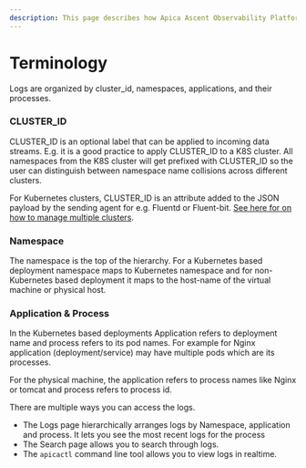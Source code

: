 ```yaml
---
description: This page describes how Apica Ascent Observability Platform Organizes the logs.
---
```


# Terminology

Logs are organized by cluster\_id, namespaces, applications, and their processes.

### CLUSTER\_ID

CLUSTER\_ID is an optional label that can be applied to incoming data streams. E.g. it is a good practice to apply CLUSTER\_ID to a K8S cluster. All namespaces from the K8S cluster will get prefixed with CLUSTER\_ID so the user can distinguish between namespace name collisions across different clusters.

For Kubernetes clusters, CLUSTER\_ID is an attribute added to the JSON payload by the sending agent for e.g. Fluentd or Fluent-bit. [See here for on how to manage multiple clusters](../integrations/fluent-bit/#managing-multiple-k8s-clusters-in-a-single-logiq-instance).

### Namespace

The namespace is the top of the hierarchy. For a Kubernetes based deployment namespace maps to Kubernetes namespace and for non-Kubernetes based deployment it maps to the host-name of the virtual machine or physical host.

### Application & Process

In the Kubernetes based deployments Application refers to deployment name and process refers to its pod names. For example for Nginx application (deployment/service) may have multiple pods which are its processes.&#x20;

For the physical machine, the application refers to process names like Nginx or tomcat and process refers to process id.

There are multiple ways you can access the logs.&#x20;

* The Logs page hierarchically arranges logs by Namespace, application and process. It lets you see the most recent logs for the process&#x20;
* The Search page allows you to search through logs.
* The `apicactl` command line tool allows you to view logs in realtime.&#x20;

